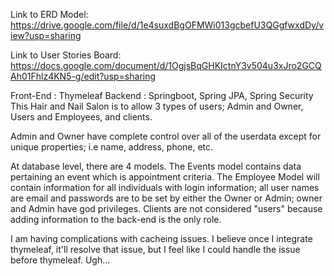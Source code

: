 
Link to ERD Model:
https://drive.google.com/file/d/1e4suxdBgOFMWi013gcbefU3QGgfwxdDy/view?usp=sharing

Link to User Stories Board:
https://docs.google.com/document/d/1OgjsBqGHKIctnY3v504u3xJro2GCQAh01Fhlz4KN5-g/edit?usp=sharing

Front-End : Thymeleaf
Backend : Springboot, Spring JPA, Spring Security
This Hair and Nail Salon is to allow 3 types of users; 
Admin and Owner, Users and Employees, and clients.

Admin and Owner have complete control over all of the userdata except 
for unique properties; i.e name, address, phone, etc.

At database level, there are 4 models.  The Events model contains 
data pertaining an event which is appointment criteria.  The 
Employee Model will contain information for all individuals with
login information; all user names are email and passwords are to be
set by either the Owner or Admin; owner and Admin have god privileges.
Clients are not considered "users" because adding information to the
back-end is the only role.

I am having complications with cacheing issues.  I believe once
I integrate thymeleaf, it'll resolve that issue, but I feel like
I could handle the issue before thymeleaf.  Ugh...